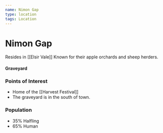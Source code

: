 ```yaml
---
name: Nimon Gap
type: location
tags: Location
---
```


# Nimon Gap 
Resides in [[Elsir Vale]]
Known for their apple orchards and sheep herders.

#### Graveyard


### Points of Interest
- Home of the [[Harvest Festival]]
- The graveyard is in the south of town.

### Population
- 35% Halfling
- 65% Human